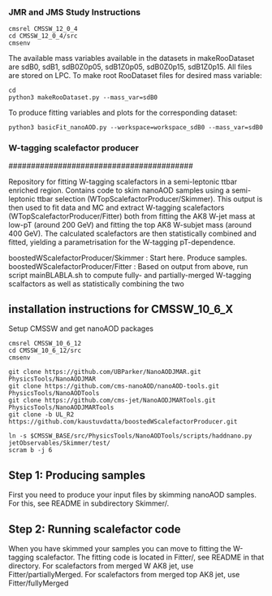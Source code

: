 ### JMR and JMS Study Instructions ###
```
cmsrel CMSSW_12_0_4
cd CMSSW_12_0_4/src
cmsenv
```
The available mass variables available in the datasets in makeRooDataset are sdB0, sdB1, sdB0Z0p05, sdB1Z0p05, sdB0Z0p15, sdB1Z0p15. All files are stored on LPC.
To make root RooDataset files for desired mass variable:
```
cd 
python3 makeRooDataset.py --mass_var=sdB0
```
To produce fitting variables and plots for the corresponding dataset:
```
python3 basicFit_nanoAOD.py --workspace=workspace_sdB0 --mass_var=sdB0
```

### W-tagging scalefactor producer ###
#########################################

Repository for fitting W-tagging scalefactors in a semi-leptonic ttbar enriched region. Contains code to skim nanoAOD samples using a semi-leptonic ttbar selection (WTopScalefactorProducer/Skimmer). This output is then used to fit data and MC and extract W-tagging scalefactors (WTopScalefactorProducer/Fitter) both from fitting the AK8 W-jet mass at low-pT (around 200 GeV) and fitting the top AK8 W-subjet mass (around 400 GeV). The calculated scalefactors are then statistically combined and fitted, yielding a parametrisation for the W-tagging pT-dependence.

boostedWScalefactorProducer/Skimmer : Start here. Produce samples.
boostedWScalefactorProducer/Fitter  : Based on output from above, run script mainBLABLA.sh to compute fully- and partially-merged W-tagging scalfactors as well as statistically combining the two

## installation instructions for CMSSW_10_6_X
Setup CMSSW and get nanoAOD packages
```
cmsrel CMSSW_10_6_12
cd CMSSW_10_6_12/src
cmsenv

git clone https://github.com/UBParker/NanoAODJMAR.git PhysicsTools/NanoAODJMAR
git clone https://github.com/cms-nanoAOD/nanoAOD-tools.git PhysicsTools/NanoAODTools
git clone https://github.com/cms-jet/NanoAODJMARTools.git PhysicsTools/NanoAODJMARTools
git clone -b UL_R2 https://github.com/kaustuvdatta/boostedWScalefactorProducer.git 

ln -s $CMSSW_BASE/src/PhysicsTools/NanoAODTools/scripts/haddnano.py jetObservables/Skimmer/test/
scram b -j 6
```
## Step 1: Producing samples

First you need to produce your input files by skimming nanoAOD samples. For this, see README in subdirectory Skimmer/.


## Step 2: Running scalefactor code

When you have skimmed your samples you can move to fitting the W-tagging scalefactor. The fitting code is located in Fitter/, see README in that directory. For scalefactors from merged W AK8 jet, use Fitter/partiallyMerged. For scalefactors from merged top AK8 jet, use Fitter/fullyMerged

